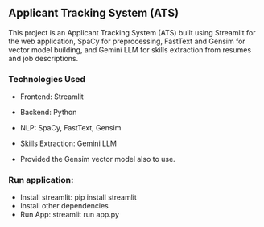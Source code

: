 ## Applicant Tracking System (ATS)
This project is an Applicant Tracking System (ATS) built using Streamlit for the web application, SpaCy for preprocessing, FastText and Gensim for vector model building, and Gemini LLM for skills extraction from resumes and job descriptions.

### Technologies Used
+ Frontend: Streamlit
+ Backend: Python
+ NLP: SpaCy, FastText, Gensim
+ Skills Extraction: Gemini LLM

+ Provided the Gensim vector model also to use.

### Run application:
+ Install streamlit: pip install streamlit
+ Install other dependencies
+ Run App: streamlit run app.py
